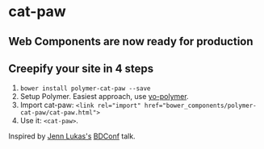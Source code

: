 # cat-paw

## Web Components are now ready for production

## Creepify your site in 4 steps

1. `bower install polymer-cat-paw --save`
2. Setup Polymer. Easiest approach, use [yo-polymer][polymer].
3. Import cat-paw: `<link rel="import" href="bower_components/polymer-cat-paw/cat-paw.html">`
4. Use it: `<cat-paw>`.

Inspired by [Jenn Lukas's][jenn] [BDConf][bdconf] talk.

[polymer]: https://github.com/yeoman/generator-polymer/
[jenn]: https://twitter.com/JennLukas
[bdconf]: http://bdconf.com/events/nashville-2014/
